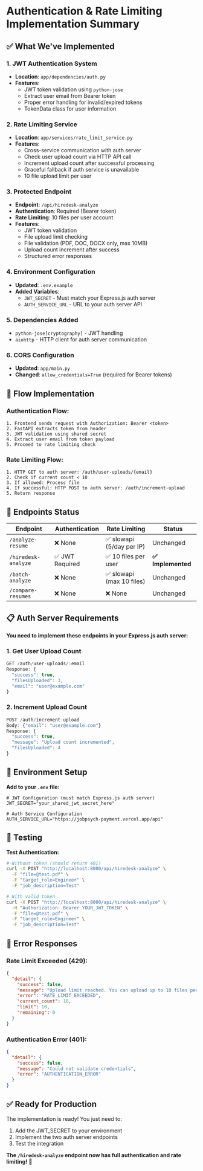 # Authentication & Rate Limiting Implementation Summary

## ✅ What We've Implemented

### 1. **JWT Authentication System**
- **Location**: `app/dependencies/auth.py`
- **Features**:
  - JWT token validation using `python-jose`
  - Extract user email from Bearer token
  - Proper error handling for invalid/expired tokens
  - TokenData class for user information

### 2. **Rate Limiting Service**
- **Location**: `app/services/rate_limit_service.py`
- **Features**:
  - Cross-service communication with auth server
  - Check user upload count via HTTP API call
  - Increment upload count after successful processing
  - Graceful fallback if auth service is unavailable
  - 10 file upload limit per user

### 3. **Protected Endpoint**
- **Endpoint**: `/api/hiredesk-analyze` 
- **Authentication**: Required (Bearer token)
- **Rate Limiting**: 10 files per user account
- **Features**:
  - JWT token validation
  - File upload limit checking
  - File validation (PDF, DOC, DOCX only, max 10MB)
  - Upload count increment after success
  - Structured error responses

### 4. **Environment Configuration**
- **Updated**: `.env.example`
- **Added Variables**:
  - `JWT_SECRET` - Must match your Express.js auth server
  - `AUTH_SERVICE_URL` - URL to your auth server API

### 5. **Dependencies Added**
- `python-jose[cryptography]` - JWT handling
- `aiohttp` - HTTP client for auth server communication

### 6. **CORS Configuration**
- **Updated**: `app/main.py`
- **Changed**: `allow_credentials=True` (required for Bearer tokens)

## 🔄 Flow Implementation

### Authentication Flow:
```
1. Frontend sends request with Authorization: Bearer <token>
2. FastAPI extracts token from header
3. JWT validation using shared secret
4. Extract user email from token payload
5. Proceed to rate limiting check
```

### Rate Limiting Flow:
```
1. HTTP GET to auth server: /auth/user-uploads/{email}
2. Check if current count < 10
3. If allowed: Process file
4. If successful: HTTP POST to auth server: /auth/increment-upload
5. Return response
```

## 🎯 Endpoints Status

| Endpoint | Authentication | Rate Limiting | Status |
|----------|---------------|---------------|---------|
| `/analyze-resume` | ❌ None | ✅ slowapi (5/day per IP) | Unchanged |
| `/hiredesk-analyze` | ✅ JWT Required | ✅ 10 files per user | **✅ Implemented** |
| `/batch-analyze` | ❌ None | ✅ slowapi (max 10 files) | Unchanged |
| `/compare-resumes` | ❌ None | ❌ None | Unchanged |

## 📋 Auth Server Requirements

**You need to implement these endpoints in your Express.js auth server:**

### 1. Get User Upload Count
```javascript
GET /auth/user-uploads/:email
Response: {
  "success": true,
  "filesUploaded": 3,
  "email": "user@example.com"
}
```

### 2. Increment Upload Count
```javascript
POST /auth/increment-upload
Body: {"email": "user@example.com"}
Response: {
  "success": true,
  "message": "Upload count incremented",
  "filesUploaded": 4
}
```

## 🔧 Environment Setup

**Add to your `.env` file:**
```env
# JWT Configuration (must match Express.js auth server)
JWT_SECRET="your_shared_jwt_secret_here"

# Auth Service Configuration  
AUTH_SERVICE_URL="https://jobpsych-payment.vercel.app/api"
```

## 🧪 Testing

**Test Authentication:**
```bash
# Without token (should return 401)
curl -X POST "http://localhost:8000/api/hiredesk-analyze" \
  -F "file=@test.pdf" \
  -F "target_role=Engineer" \
  -F "job_description=Test"

# With valid token
curl -X POST "http://localhost:8000/api/hiredesk-analyze" \
  -H "Authorization: Bearer YOUR_JWT_TOKEN" \
  -F "file=@test.pdf" \
  -F "target_role=Engineer" \
  -F "job_description=Test"
```

## 🚨 Error Responses

### Rate Limit Exceeded (429):
```json
{
  "detail": {
    "success": false,
    "message": "Upload limit reached. You can upload up to 10 files per account.",
    "error": "RATE_LIMIT_EXCEEDED",
    "current_count": 10,
    "limit": 10,
    "remaining": 0
  }
}
```

### Authentication Error (401):
```json
{
  "detail": {
    "success": false,
    "message": "Could not validate credentials",
    "error": "AUTHENTICATION_ERROR"
  }
}
```

## ✅ Ready for Production

The implementation is ready! You just need to:
1. Add the JWT_SECRET to your environment
2. Implement the two auth server endpoints
3. Test the integration

**The `/hiredesk-analyze` endpoint now has full authentication and rate limiting!** 🎉